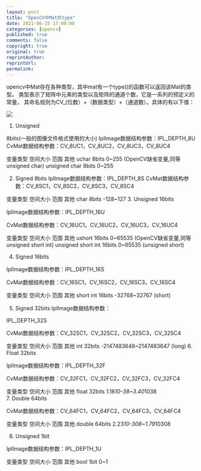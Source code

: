 ```yaml
---
layout: post
title: "OpenCV中Mat的type"
date: 2021-06-25 17:00:00
categories: [opencv]
published: true
comments: false
copyright: true
original: true
reprintAuthor:
reprintUrl:
permalink: 
---
```


opencv中Mat存在各种类型，其中mat有一个type()的函数可以返回该Mat的类型。
类型表示了矩阵中元素的类型以及矩阵的通道个数，它是一系列的预定义的常量，
其命名规则为CV_(位数）+（数据类型）+（通道数）。具体的有以下值： 

![](https://abaoa.cn/assets/post/2021-06-25-17-00-00/MatType.png)

1. Unsigned 

8bits(一般的图像文件格式使用的大小)
IplImage数据结构参数：IPL_DEPTH_8U
CvMat数据结构参数：CV_8UC1，CV_8UC2，CV_8UC3，CV_8UC4

 
变量类型	空间大小	范围	其他
uchar	8bits	0~255	(OpenCV缺省变量,同等unsigned char)
unsigned char	8bits	0~255
 

2. Signed 8bits
IplImage数据结构参数：IPL_DEPTH_8S
CvMat数据结构参数：CV_8SC1，CV_8SC2，CV_8SC3，CV_8SC4

变量类型	空间大小	范围	其他
char	8bits	-128~127
3. Unsigned 16bits

IplImage数据结构参数：IPL_DEPTH_16U

CvMat数据结构参数：CV_16UC1，CV_16UC2，CV_16UC3，CV_16UC4

变量类型	空间大小	范围	其他
ushort	16bits	0~65535	(OpenCV缺省变量,同等unsigned short int)
unsigned short int	16bits	0~65535	(unsigned short)
 
4. Signed 16bits

IplImage数据结构参数：IPL_DEPTH_16S

CvMat数据结构参数：CV_16SC1，CV_16SC2，CV_16SC3，CV_16SC4

变量类型	空间大小	范围	其他
short int	16bits	-32768~32767	(short)
 

5. Signed 32bits IplImage数据结构参数：

IPL_DEPTH_32S

CvMat数据结构参数：CV_32SC1，CV_32SC2，CV_32SC3，CV_32SC4

变量类型	空间大小	范围	其他
int	32bits	-2147483648~2147483647	(long)
6. Float 32bits

IplImage数据结构参数：IPL_DEPTH_32F

CvMat数据结构参数：CV_32FC1，CV_32FC2，CV_32FC3，CV_32FC4

变量类型	空间大小	范围	其他
float	32bits	1.18*10-38~3.40*1038	 
7. Double 64bits

CvMat数据结构参数：CV_64FC1，CV_64FC2，CV_64FC3，CV_64FC4

变量类型	空间大小	范围	其他
double	64bits	2.23*10-308~1.79*10308	 
 

8. Unsigned 1bit

IplImage数据结构参数：IPL_DEPTH_1U

变量类型	空间大小	范围	其他
bool	1bit	0~1	 
